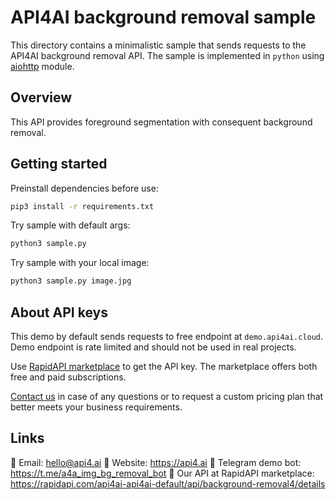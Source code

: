 # API4AI background removal sample

This directory contains a minimalistic sample that sends requests to the API4AI background removal API.
The sample is implemented in `python` using [aiohttp](https://pypi.org/project/aiohttp/) module.


## Overview

This API provides foreground segmentation with consequent background removal.


## Getting started

Preinstall dependencies before use:

```bash
pip3 install -r requirements.txt
```

Try sample with default args:
```bash
python3 sample.py
```

Try sample with your local image:
```bash
python3 sample.py image.jpg
```


## About API keys

This demo by default sends requests to free endpoint at `demo.api4ai.cloud`.
Demo endpoint is rate limited and should not be used in real projects.

Use [RapidAPI marketplace](https://rapidapi.com/api4ai-api4ai-default/api/background-removal4/details) to get the API key. The marketplace offers both
free and paid subscriptions.

[Contact us](https://api4.ai/contacts) in case of any questions or to request a custom pricing plan
that better meets your business requirements.


## Links

📩 Email: hello@api4.ai
🔗 Website: https://api4.ai
🤖 Telegram demo bot: https://t.me/a4a_img_bg_removal_bot
🔵 Our API at RapidAPI marketplace: https://rapidapi.com/api4ai-api4ai-default/api/background-removal4/details